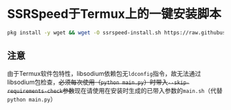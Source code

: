 # SSRSpeed于Termux上的一键安装脚本
```bash
pkg install -y wget && wget -O ssrspeed-install.sh https://raw.githubusercontent.com/w311ang/SSRSpeed-script/master/install.sh && bash ssrspeed-install.sh
```
## 注意
由于Termux软件包特性，libsodium依赖包无`ldconfig`指令，故无法通过libsodium包检查，~~必须每次使用（`python main.py`）时带入`--skip-requirements-check`参数~~现在请使用在安装时生成的已带入参数的`main.sh`（代替`python main.py`）
